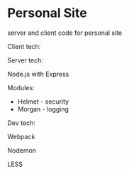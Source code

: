 # Personal Site
server and client code for personal site

Client tech:


Server tech:

Node.js with Express

Modules:
* Helmet - security
* Morgan - logging

Dev tech:

Webpack

Nodemon

LESS
